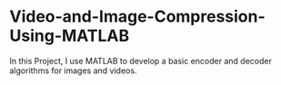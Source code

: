 # Video-and-Image-Compression-Using-MATLAB
In this Project, I use MATLAB to develop a basic encoder and decoder algorithms for images and videos.

